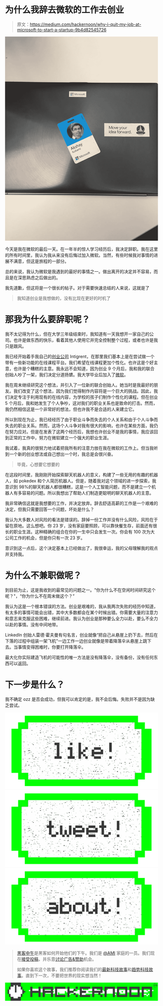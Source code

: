 # 为什么我辞去微软的工作去创业

> 原文：<https://medium.com/hackernoon/why-i-quit-my-job-at-microsoft-to-start-a-startup-9b4d82545726>

![](img/3680ccf6d6374634f1f8845ed68de485.png)

今天是我在微软的最后一天。在一年半的惊人学习经历后，我决定辞职。我在这里的所有时间里，我认为我从来没有后悔过加入微软。当然，有些时候我对事情的进展不满意，但这是旅程的一部分。

总的来说，我认为微软是我遇到的最好的事情之一。做出离开的决定并不容易，而且是在深思熟虑之后做出的。

我先道歉，但这将是一个很长的帖子。对于需要快速总结的人来说，这就是了

> 我知道创业是我想做的，没有比现在更好的时机了

# 那我为什么要辞职呢？

我不太记得为什么，但在大学三年级结束时，我知道有一天我想开一家自己的公司。也许是做东西的快乐，看着其他人使用它并完全控制整个过程，或者也许是我只是跟风。

我已经开始着手我自己的[创业公司](https://hackernoon.com/tagged/startup) Intigrent，在那里我们基本上是在尝试做一个带有一些新功能的在线课程平台。我们希望在线课程更加个性化。也许这是个好主意，也许是个糟糕的主意。我永远不会知道，因为创业 9 个月后，我和我的联合创始人吵了一架，我们决定分道扬镳。我大学毕业后加入了[微软](https://hackernoon.com/tagged/microsoft)。

我在周末继续研究这个想法，并引入了一位新的联合创始人。她当时是我最好的朋友。我们改变了这个想法，因为我们觉得制作内容将是一个巨大的挑战。因此，我们决定专注于利用现有的在线内容，为学校的孩子们制作个性化的课程。但在创业 5 个月后，我和她发生了个人争吵，这对我们的职业关系也是致命的打击。然而，我仍然相信这是一个非常好的想法，但也许我不是合适的人来建立它。

所以到现在为止，我已经经历了由于职业斗争而失去的个人关系和由于个人斗争而失去的职业关系。然而，这场个人斗争对我有很大的影响，也许在某些方面，我仍在努力应对。但是在发表了这两个经历后，我想也许创业不是我的事情，我应该回到正常的工作中，努力在微软建立一个强大的职业生涯。

我试着，我真的很努力地试着把我所有的注意力放在我在微软的工作上。但当我听到一个新的创业想法或自己想出一个时，我总是会很兴奋。

> 毕竟，心想要它想要的

在这段时间里，我刚刚开始探索聊天机器人的意义，构建了一些无用的有趣的机器人，如 pokedex 和个人简历机器人。但是，随着我对这个领域的进一步探索，我意识到 98%的聊天机器人都很糟糕，这是一个人工智能问题，而不是建立一个机器人有多容易的问题。所以我想出了帮助人们制造更聪明的聊天机器人的主意。

我非常确信这就是我想要的工作，并决定放弃。辞去舒适高薪的工作是一个艰难的决定，但我只需要回答一个问题，坏处是什么？

我认为大多数人对风险的看法是错误的。辞掉一份工作并没有什么风险，风险在于留在原地。这么想吧。你 23 岁，没有家庭要照顾，可以靠快餐生存，前面还有很长的职业生涯。这种精确的组合在你的一生中只会发生一次。你会有 100 次为大公司工作的机会，但是你只有一次 23 岁。

意识到这一点后，这个决定基本上已经做出了，我很幸运，我的父母理解我的观点并支持我。

# **为什么不兼职做呢？**

到目前为止，这是我收到的最常见的问题之一。"你为什么不在空闲时间研究这个呢？"，“你为什么不在周末做这个？”

我认为这是一个根本错误的方法。创业是艰难的，我从我两次失败的经历中知道，有太多的事情可能会出错，其中大多数都会在某个时候出错。你需要大量的注意力和意志来克服这些困难，继续前进。我认为创业是那种要么全力以赴，要么不全力以赴的事情。没有中间地带。

LinkedIn 创始人雷德·霍夫曼有句名言，创业就像“把自己从悬崖上扔下去，然后在下落的过程中组装一架飞机”一边工作一边创业就像是带着降落伞从悬崖上跳下去。当事情变得困难时，你要打开降落伞。

最大化你实际建造飞机的可能性的唯一方法是没有降落伞，没有备份，没有任何东西可以返回。

# **下一步是什么？**

我不确定 ozz 是否会成功，但我可以肯定的是，我不会后悔。失败并不是因为缺乏尝试。

[![](img/50ef4044ecd4e250b5d50f368b775d38.png)](http://bit.ly/HackernoonFB)[![](img/979d9a46439d5aebbdcdca574e21dc81.png)](https://goo.gl/k7XYbx)[![](img/2930ba6bd2c12218fdbbf7e02c8746ff.png)](https://goo.gl/4ofytp)

> [黑客中午](http://bit.ly/Hackernoon)是黑客如何开始他们的下午。我们是 [@AMI](http://bit.ly/atAMIatAMI) 家庭的一员。我们现在[接受投稿](http://bit.ly/hackernoonsubmission)，并乐意[讨论广告&赞助](mailto:partners@amipublications.com)机会。
> 
> 如果你喜欢这个故事，我们推荐你阅读我们的[最新科技故事](http://bit.ly/hackernoonlatestt)和[趋势科技故事](https://hackernoon.com/trending)。直到下一次，不要把世界的现实想当然！

![](img/be0ca55ba73a573dce11effb2ee80d56.png)